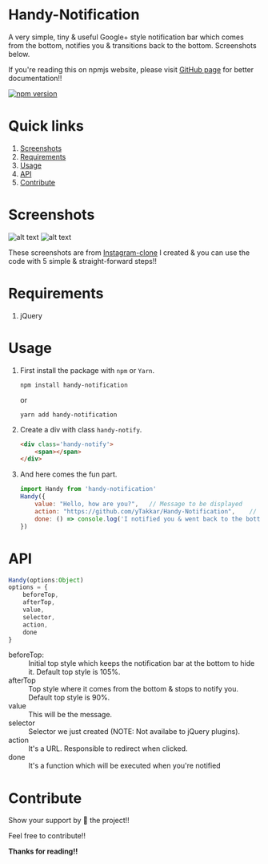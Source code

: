 # Handy-Notification
A very simple, tiny & useful Google+ style notification bar which comes from the bottom, notifies you & transitions back to the bottom. Screenshots below.

If you're reading this on npmjs website, please visit [GitHub page](https://github.com/yTakkar/Handy-Notification) for better documentation!!

[![npm version](https://badge.fury.io/js/handy-notification.svg)](https://www.npmjs.com/package/handy-notification)

# Quick links
1. [Screenshots](#screenshots)
2. [Requirements](#requirements)
3. [Usage](#usage)
4. [API](#api)
5. [Contribute](#contribute)

# Screenshots
![alt text](https://raw.githubusercontent.com/yTakkar/Handy-Notification/master/screenshots/Snap%202017-05-23%20at%2001.21.00.png)
![alt text](https://raw.githubusercontent.com/yTakkar/Handy-Notification/master/screenshots/Snap%202017-05-23%20at%2000.15.02.png)

These screenshots are from [Instagram-clone](https://github.com/yTakkar/Instagram-clone) I created & you can use the code with 5 simple & straight-forward steps!!

# Requirements
1. jQuery

# Usage

1. First install the package with `npm` or `Yarn`.
    ```
    npm install handy-notification
    ```
    or
    ```
    yarn add handy-notification
    ```

2. Create a div with class `handy-notify`.
    ```html
    <div class='handy-notify'>
        <span></span>
    </div>
    ```

3. And here comes the fun part.
    ```javascript
    import Handy from 'handy-notification'
    Handy({
        value: "Hello, how are you?",   // Message to be displayed
        action: "https://github.com/yTakkar/Handy-Notification",    // URL when clicked on the notification bar
        done: () => console.log('I notified you & went back to the bottom!')    // function to be executed when you're notified
    })
    ```

# API
```javascript
Handy(options:Object)
options = {
    beforeTop,
    afterTop,
    value,
    selector,
    action,
    done
}
```

<dl>
  <dt>beforeTop:</dt>
  <dd>Initial top style which keeps the notification bar at the bottom to hide it. Default top style is 105%.</dd>

  <dt>afterTop</dt>
  <dd>Top style where it comes from the bottom & stops to notify you. Default top style is 90%.</dd>

  <dt>value</dt>
  <dd>This will be the message.</dd>

  <dt>selector</dt>
  <dd>Selector we just created (NOTE: Not availabe to jQuery plugins).</dd>

  <dt>action</dt>
  <dd>It's a URL. Responsible to redirect when clicked.</dd>

  <dt>done</dt>
  <dd>It's a function which will be executed when you're notified</dd>
</dl>

# Contribute
Show your support by 🌟 the project!!

Feel free to contribute!!

**Thanks for reading!!**
